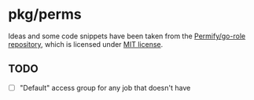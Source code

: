 # pkg/perms

Ideas and some code snippets have been taken from the [Permify/go-role repository](https://github.com/Permify/go-role),
which is licensed under [MIT license](https://github.com/Permify/go-role/blob/fe5a762e0605e42a246368dee9c54d2b28723dd0/LICENSE).

## TODO

- [ ] "Default" access group for any job that doesn't have
